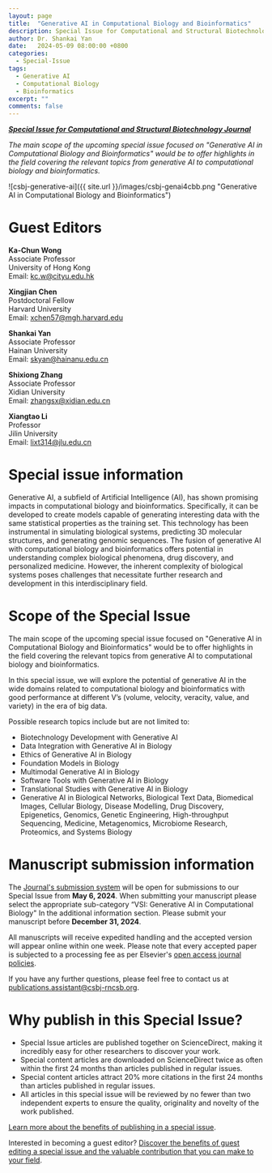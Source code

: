 ```yaml
---
layout: page
title:	"Generative AI in Computational Biology and Bioinformatics"
description: Special Issue for Computational and Structural Biotechnology Journal
author: Dr. Shankai Yan
date:	2024-05-09 08:00:00 +0800
categories:
  - Special-Issue
tags:
  - Generative AI
  - Computational Biology
  - Bioinformatics
excerpt: ""
comments: false
---
```


***[Special Issue for Computational and Structural Biotechnology Journal](https://www.sciencedirect.com/journal/computational-and-structural-biotechnology-journal/about/call-for-papers#generative-ai-in-computational-biology-and-bioinformatics)***

*The main scope of the upcoming special issue focused on "Generative AI in Computational Biology and Bioinformatics" would be to offer highlights in the field covering the relevant topics from generative AI to computational biology and bioinformatics.*

<!-- ![csbj-generative-ai](https://api.journals.elsevier.com/media/shwpsp0b/2405060645_csbj-generative-ai_image.png?width=508&height=286&mode=max "Generative AI in Computational Biology and Bioinformatics") -->
![csbj-generative-ai]({{ site.url }}/images/csbj-genai4cbb.png "Generative AI in Computational Biology and Bioinformatics")


# Guest Editors
**Ka-Chun Wong**<br>
Associate Professor<br>
University of Hong Kong<br>
Email: <kc.w@cityu.edu.hk>

**Xingjian Chen**<br>
Postdoctoral Fellow<br>
Harvard University<br>
Email: <xchen57@mgh.harvard.edu>

**Shankai Yan**<br>
Associate Professor<br>
Hainan University<br>
Email: <skyan@hainanu.edu.cn>

**Shixiong Zhang**<br>
Associate Professor<br>
Xidian University<br>
Email: <zhangsx@xidian.edu.cn>

**Xiangtao Li**<br>
Professor<br>
Jilin University<br>
Email: <lixt314@jlu.edu.cn>


# Special issue information

Generative AI, a subfield of Artificial Intelligence (AI), has shown promising impacts in computational biology and bioinformatics. Specifically, it can be developed to create models capable of generating interesting data with the same statistical properties as the training set. This technology has been instrumental in simulating biological systems, predicting 3D molecular structures, and generating genomic sequences. The fusion of generative AI with computational biology and bioinformatics offers potential in understanding complex biological phenomena, drug discovery, and personalized medicine. However, the inherent complexity of biological systems poses challenges that necessitate further research and development in this interdisciplinary field.


# Scope of the Special Issue

The main scope of the upcoming special issue focused on "Generative AI in Computational Biology and Bioinformatics" would be to offer highlights in the field covering the relevant topics from generative AI to computational biology and bioinformatics.

In this special issue, we will explore the potential of generative AI in the wide domains related to computational biology and bioinformatics with good performance at different V’s (volume, velocity, veracity, value, and variety) in the era of big data.

Possible research topics include but are not limited to:

- Biotechnology Development with Generative AI
- Data Integration with Generative AI in Biology
- Ethics of Generative AI in Biology
- Foundation Models in Biology
- Multimodal Generative AI in Biology
- Software Tools with Generative AI in Biology
- Translational Studies with Generative AI in Biology
- Generative AI in Biological Networks, Biological Text Data, Biomedical Images, Cellular Biology, Disease Modelling, Drug Discovery, Epigenetics, Genomics, Genetic Engineering, High-throughput Sequencing, Medicine, Metagenomics, Microbiome Research, Proteomics, and Systems Biology


# Manuscript submission information

The [Journal's submission system](https://www.editorialmanager.com/csbj/default2.aspx) will be open for submissions to our Special Issue from **May 6, 2024**. When submitting your manuscript please select the appropriate sub-category “VSI: Generative AI in Computational Biology" In the additional information section. Please submit your manuscript before **December 31, 2024**.

All manuscripts will receive expedited handling and the accepted version will appear online within one week. Please note that every accepted paper is subjected to a processing fee as per Elsevier's [open access journal policies](https://www.editorialmanager.com/csbj/default2.aspx).

If you have any further questions, please feel free to contact us at <publications.assistant@csbj-rncsb.org>.


# Why publish in this Special Issue?

- Special Issue articles are published together on ScienceDirect, making it incredibly easy for other researchers to discover your work.
- Special content articles are downloaded on ScienceDirect twice as often within the first 24 months than articles published in regular issues.
- Special content articles attract 20% more citations in the first 24 months than articles published in regular issues.
- All articles in this special issue will be reviewed by no fewer than two independent experts to ensure the quality, originality and novelty of the work published.

[Learn more about the benefits of publishing in a special issue](https://www.elsevier.com/authors/submit-your-paper/special-issues).

Interested in becoming a guest editor? [Discover the benefits of guest editing a special issue and the valuable contribution that you can make to your field](https://www.elsevier.com/editors/role-of-an-editor/guest-editors).
